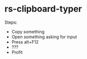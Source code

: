 # rs-clipboard-typer

Steps:
- Copy something
- Open something asking for input
- Press alt+F12
- ???
- Profit
